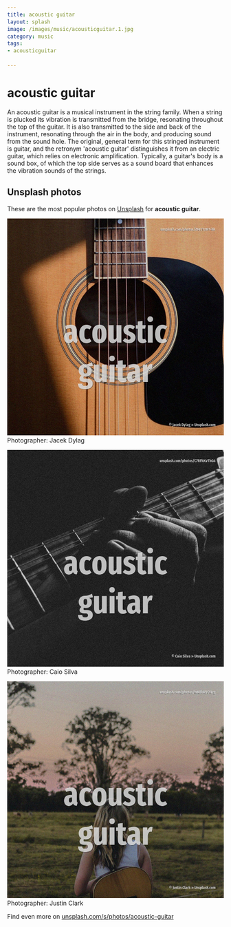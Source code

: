 ```yaml
---
title: acoustic guitar
layout: splash
image: /images/music/acousticguitar.1.jpg
category: music
tags:
- acousticguitar

---
```

# acoustic guitar

An acoustic guitar is a musical instrument in the string family.
When a string is plucked its vibration is transmitted from the bridge, resonating throughout the 
top of the guitar.
It is also transmitted to the side and back of the instrument, resonating through the air in the 
body, and producing sound from the sound hole.
The original, general term for this stringed instrument is guitar, and the retronym 'acoustic 
guitar' distinguishes it from an electric guitar, which relies on electronic amplification.
Typically, a guitar's body is a sound box, of which the top side serves as a sound board that 
enhances the vibration sounds of the strings.

 
## Unsplash photos
These are the most popular photos on [Unsplash](https://unsplash.com) for **acoustic guitar**.
 
![acoustic guitar](/images/music/acousticguitar.1.jpg)
Photographer:  Jacek Dylag
 
![acoustic guitar](/images/music/acousticguitar.2.jpg)
Photographer:  Caio Silva
 
![acoustic guitar](/images/music/acousticguitar.3.jpg)
Photographer:  Justin Clark
 
Find even more on [unsplash.com/s/photos/acoustic-guitar](https://unsplash.com/s/photos/acoustic-guitar)
 
